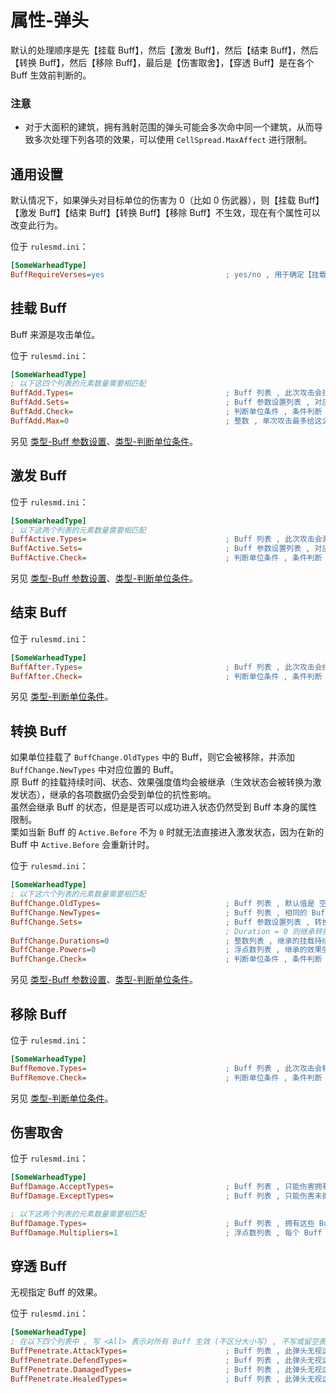 # 属性-弹头

默认的处理顺序是先【挂载 Buff】，然后【激发 Buff】，然后【结束 Buff】，然后【转换 Buff】，然后【移除 Buff】，最后是【伤害取舍】，【穿透 Buff】是在各个 Buff 生效前判断的。

### 注意

* 对于大面积的建筑，拥有溅射范围的弹头可能会多次命中同一个建筑，从而导致多次处理下列各项的效果，可以使用 `CellSpread.MaxAffect` 进行限制。



## 通用设置

默认情况下，如果弹头对目标单位的伤害为 0（比如 0 伤武器），则【挂载 Buff】【激发 Buff】【结束 Buff】【转换 Buff】【移除 Buff】不生效，现在有个属性可以改变此行为。

位于 `rulesmd.ini`：

```ini
[SomeWarheadType]
BuffRequireVerses=yes                           ; yes/no , 用于确定【挂载 Buff】【激发 Buff】【结束 Buff】【转换 Buff】【移除 Buff】是否能影响护甲 0% 的单位 , yes = 不能影响 , 默认值是 yes
```



## 挂载 Buff

Buff 来源是攻击单位。

位于 `rulesmd.ini`：

```ini
[SomeWarheadType]
; 以下这四个列表的元素数量需要相匹配
BuffAdd.Types=                                  ; Buff 列表 , 此次攻击会挂载这些 Buff , 如果已有指定 Buff 则会延长挂载持续时间 (单纯延长挂载持续时间并不会改变 Buff 的状态) , 默认值是 空
BuffAdd.Sets=                                   ; Buff 参数设置列表 , 对应的 Buff 在挂载时会合并此设置 , 不设置则使用 Buff 的默认值 , 默认值是 空
BuffAdd.Check=                                  ; 判断单位条件 , 条件判断 , 需要满足所有的条件 , 默认值是 空
BuffAdd.Max=0                                   ; 整数 , 单次攻击最多给这么多单位挂在 Buff , 小于 1 = 不限制 , 默认值是 0
```

另见 [类型-Buff 参数设置](/Buff/3.子类型-Buff参数设置.md#子类型-Buff-参数设置)、[类型-判断单位条件](/Buff/3.子类型-判断单位条件.md#子类型-判断单位条件)。



## 激发 Buff

位于 `rulesmd.ini`：

```ini
[SomeWarheadType]
; 以下这两个列表的元素数量需要相匹配
BuffActive.Types=                               ; Buff 列表 , 此次攻击会激发这些 Buff , 默认值是 空
BuffActive.Sets=                                ; Buff 参数设置列表 , 对应的 Buff 在激发时会合并此设置 , 不设置则无法获得效果强度值 (什么都不做) , 默认值是 空
BuffActive.Check=                               ; 判断单位条件 , 条件判断 , 需要满足所有的条件 , 默认值是 空
```

另见 [类型-Buff 参数设置](/Buff/3.子类型-Buff参数设置.md#子类型-Buff-参数设置)、[类型-判断单位条件](/Buff/3.子类型-判断单位条件.md#子类型-判断单位条件)。



## 结束 Buff

位于 `rulesmd.ini`：

```ini
[SomeWarheadType]
BuffAfter.Types=                                ; Buff 列表 , 此次攻击会结束这些 Buff (提前结束激发并尝试进入结束状态 , 挂载状态的 Buff 也会被结束) , 默认值是 空
BuffAfter.Check=                                ; 判断单位条件 , 条件判断 , 需要满足所有的条件 , 默认值是 空
```

另见 [类型-判断单位条件](/Buff/3.子类型-判断单位条件.md#子类型-判断单位条件)。



## 转换 Buff

如果单位挂载了 `BuffChange.OldTypes` 中的 Buff，则它会被移除，并添加 `BuffChange.NewTypes` 中对应位置的 Buff。  
原 Buff 的挂载持续时间、状态、效果强度值均会被继承（生效状态会被转换为激发状态），继承的各项数据仍会受到单位的抗性影响。  
虽然会继承 Buff 的状态，但是是否可以成功进入状态仍然受到 Buff 本身的属性限制。  
栗如当新 Buff 的 `Active.Before` 不为 `0` 时就无法直接进入激发状态，因为在新的 Buff 中 `Active.Before` 会重新计时。

位于 `rulesmd.ini`：

```ini
[SomeWarheadType]
; 以下这六个列表的元素数量需要相匹配
BuffChange.OldTypes=                            ; Buff 列表 , 默认值是 空
BuffChange.NewTypes=                            ; Buff 列表 , 相同的 Buff 类型无法转换 , 默认值是 空
BuffChange.Sets=                                ; Buff 参数设置列表 , 转换后的 Buff 在挂载时会合并此设置 , 默认值是 空
                                                ; Duration = 0 则继承转换前 Buff 的挂载持续时间 , Power = 0 则继承转换前 Buff 的效果强度值 (不设置则强制继承)
BuffChange.Durations=0                          ; 整数列表 , 继承的挂载持续时间会增加此值 , 负数倒扣挂载持续时间 , 使用 Buff 的默认值时此项无效 , 默认值是 0 , 单位 : 帧
BuffChange.Powers=0                             ; 浮点数列表 , 继承的效果强度值会额外增加此值 , 负数倒扣效果强度值 , 默认值是 0 , 单位 : 点
BuffChange.Check=                               ; 判断单位条件 , 条件判断 , 需要满足所有的条件 , 默认值是 空
```

另见 [类型-Buff 参数设置](/Buff/3.子类型-Buff参数设置.md#子类型-Buff-参数设置)、[类型-判断单位条件](/Buff/3.子类型-判断单位条件.md#子类型-判断单位条件)。



## 移除 Buff

位于 `rulesmd.ini`：

```ini
[SomeWarheadType]
BuffRemove.Types=                               ; Buff 列表 , 此次攻击会移除这些 Buff , 默认值是 空
BuffRemove.Check=                               ; 判断单位条件 , 条件判断 , 需要满足所有的条件 , 默认值是 空
```

另见 [类型-判断单位条件](/Buff/3.子类型-判断单位条件.md#子类型-判断单位条件)。



## 伤害取舍

位于 `rulesmd.ini`：

```ini
[SomeWarheadType]
BuffDamage.AcceptTypes=                         ; Buff 列表 , 只能伤害拥有此 Buff 的单位 , 仅限于常规伤害 (无法伤害不等于无法瞄准) , 不写或留空表示允许任意 Buff , 默认值是 空
BuffDamage.ExceptTypes=                         ; Buff 列表 , 只能伤害未拥有此 Buff 的单位 , 仅限于常规伤害 (无法伤害不等于无法瞄准) , 如果两个列表都设置了就必须同时满足两个列表才能造成伤害 , 默认值是 空

; 以下这两个列表的元素数量需要相匹配
BuffDamage.Types=                               ; Buff 列表 , 拥有这些 Buff 的单位会额外处理伤害 , 仅限于常规伤害 , 默认值是 空
BuffDamage.Multipliers=1                        ; 浮点数列表 , 每个 Buff 带来的伤害倍率 , 多个Buff 彼此相乘 , 0 ~ 1 表示伤害降低 , 大于 1 表示伤害提升 , 不能小于 0 , 默认值是 1
```



## 穿透 Buff

无视指定 Buff 的效果。

位于 `rulesmd.ini`：

```ini
[SomeWarheadType]
; 在以下四个列表中 , 写 <All> 表示对所有 Buff 生效 (不区分大小写) , 不写或留空表示不应用此效果
BuffPenetrate.AttackTypes=                      ; Buff 列表 , 此弹头无视这些 Buff 在【攻击处理阶段】的效果 (影响攻击者的 Buff) , 默认值是 空
BuffPenetrate.DefendTypes=                      ; Buff 列表 , 此弹头无视这些 Buff 在【防御处理阶段】的效果 (影响被击者的 Buff) , 默认值是 空
BuffPenetrate.DamagedTypes=                     ; Buff 列表 , 此弹头无视这些 Buff 在【受伤处理阶段】的效果 (影响被击者的 Buff) , 默认值是 空
BuffPenetrate.HealedTypes=                      ; Buff 列表 , 此弹头无视这些 Buff 在【治疗处理阶段】的效果 (影响被击者的 Buff) , 默认值是 空
```